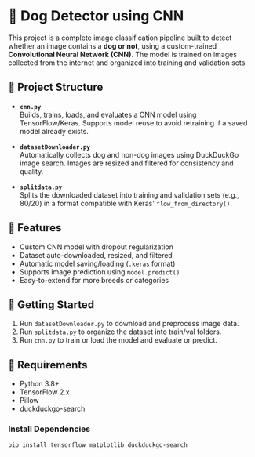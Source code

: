 # 🐶 Dog Detector using CNN

This project is a complete image classification pipeline built to detect whether an image contains a **dog or not**, using a custom-trained **Convolutional Neural Network (CNN)**. The model is trained on images collected from the internet and organized into training and validation sets.

## 📁 Project Structure

- **`cnn.py`**  
  Builds, trains, loads, and evaluates a CNN model using TensorFlow/Keras. Supports model reuse to avoid retraining if a saved model already exists.

- **`datasetDownloader.py`**  
  Automatically collects dog and non-dog images using DuckDuckGo image search. Images are resized and filtered for consistency and quality.

- **`splitdata.py`**  
  Splits the downloaded dataset into training and validation sets (e.g., 80/20) in a format compatible with Keras' `flow_from_directory()`.

## 🧠 Features

- Custom CNN model with dropout regularization
- Dataset auto-downloaded, resized, and filtered
- Automatic model saving/loading (`.keras` format)
- Supports image prediction using `model.predict()`
- Easy-to-extend for more breeds or categories

## 🚀 Getting Started

1. Run `datasetDownloader.py` to download and preprocess image data.
2. Run `splitdata.py` to organize the dataset into train/val folders.
3. Run `cnn.py` to train or load the model and evaluate or predict.

## 🐾 Requirements

- Python 3.8+
- TensorFlow 2.x
- Pillow
- duckduckgo-search

### Install Dependencies

```bash
pip install tensorflow matplotlib duckduckgo-search
